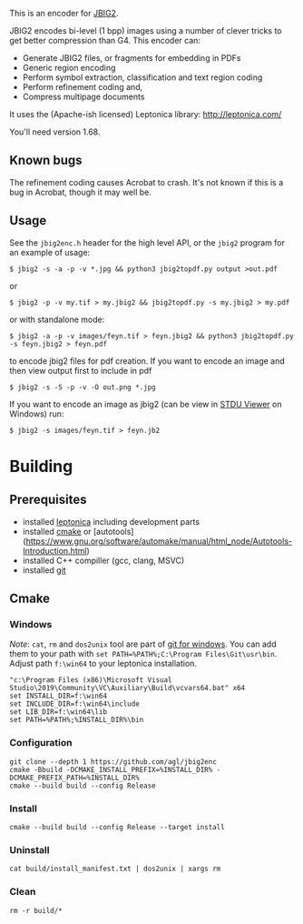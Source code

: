 This is an encoder for [JBIG2](doc/fcd14492.pdf).

JBIG2 encodes bi-level (1 bpp) images using a number of clever tricks to get
better compression than G4. This encoder can:
   * Generate JBIG2 files, or fragments for embedding in PDFs
   * Generic region encoding
   * Perform symbol extraction, classification and text region coding
   * Perform refinement coding and,
   * Compress multipage documents

It uses the (Apache-ish licensed) Leptonica library:
  http://leptonica.com/

You'll need version 1.68.

## Known bugs

The refinement coding causes Acrobat to crash. It's not known if this is a bug
in Acrobat, though it may well be.


## Usage

See the `jbig2enc.h` header for the high level API, or the `jbig2` program for an
example of usage:

```
$ jbig2 -s -a -p -v *.jpg && python3 jbig2topdf.py output >out.pdf
```
or
```
$ jbig2 -p -v my.tif > my.jbig2 && jbig2topdf.py -s my.jbig2 > my.pdf
```

or with standalone mode:

```
$ jbig2 -a -p -v images/feyn.tif > feyn.jbig2 && python3 jbig2topdf.py -s feyn.jbig2 > feyn.pdf
```

to encode jbig2 files for pdf creation.
If you want to encode an image and then view output first to include in pdf

```
$ jbig2 -s -S -p -v -O out.png *.jpg
```

If you want to encode an image as jbig2 (can be view in [STDU Viewer](http://www.stdutility.com/stduviewer.html) on Windows) run:

```
$ jbig2 -s images/feyn.tif > feyn.jb2
```


# Building

## Prerequisites

* installed [leptonica](http://www.leptonica.org/) including development parts
* installed [cmake](https://cmake.org/) or [autotools] (https://www.gnu.org/software/automake/manual/html_node/Autotools-Introduction.html)
* installed C++ compiller (gcc, clang, MSVC)
* installed [git](https://git-scm.com/)


## Cmake

### Windows


*Note*: `cat`, `rm` and `dos2unix` tool are part of [git for windows](https://gitforwindows.org/). You can add them to your path with `set PATH=%PATH%;C:\Program Files\Git\usr\bin`. Adjust path `f:\win64` to your leptonica installation.

```
"c:\Program Files (x86)\Microsoft Visual Studio\2019\Community\VC\Auxiliary\Build\vcvars64.bat" x64
set INSTALL_DIR=f:\win64
set INCLUDE_DIR=f:\win64\include
set LIB_DIR=f:\win64\lib
set PATH=%PATH%;%INSTALL_DIR%\bin
```

### Configuration

```
git clone --depth 1 https://github.com/agl/jbig2enc
cmake -Bbuild -DCMAKE_INSTALL_PREFIX=%INSTALL_DIR% -DCMAKE_PREFIX_PATH=%INSTALL_DIR%
cmake --build build --config Release
```

### Install

```
cmake --build build --config Release --target install
```

### Uninstall

```
cat build/install_manifest.txt | dos2unix | xargs rm

```

### Clean

```
rm -r build/*
```
